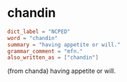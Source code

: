 # chandin

``` toml
dict_label = "NCPED"
word = "chandin"
summary = "having appetite or will."
grammar_comment = "mfn."
also_written_as = ["chandin"]
```

(from chanda) having appetite or will.

